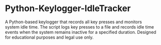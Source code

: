 # Python-Keylogger-IdleTracker
A Python-based keylogger that records all key presses and monitors system idle time. The script logs key presses to a file and records idle time events when the system remains inactive for a specified duration. Designed for educational purposes and legal use only.
